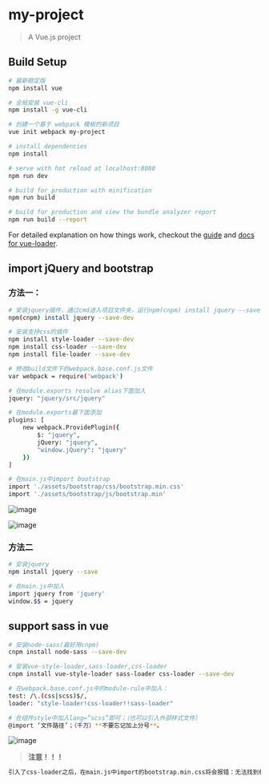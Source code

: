 # my-project

> A Vue.js project

## Build Setup

``` bash
# 最新稳定版
npm install vue

# 全局安装 vue-cli
npm install -g vue-cli

# 创建一个基于 webpack 模板的新项目
vue init webpack my-project

# install dependencies
npm install

# serve with hot reload at localhost:8080
npm run dev

# build for production with minification
npm run build

# build for production and view the bundle analyzer report
npm run build --report
```

For detailed explanation on how things work, checkout the [guide](http://vuejs-templates.github.io/webpack/) and [docs for vue-loader](http://vuejs.github.io/vue-loader).

## import jQuery and bootstrap

### 方法一：
``` bash
# 安装jquery插件，通过cmd进入项目文件夹，运行npm(cnpm) install jquery --save-dev安装插件
npm(cnpm) install jquery --save-dev

# 安装支持css的插件
npm install style-loader --save-dev
npm install css-loader --save-dev
npm install file-loader --save-dev

# 修改build文件下的webpack.base.conf.js文件
var webpack = require('webpack')

# 在module.exports resolve alias下面加入
jquery: "jquery/src/jquery"

# 在module.exports最下面添加
plugins: [
    new webpack.ProvidePlugin({
        $: "jquery",
        jQuery: "jquery",
        "window.jQuery": "jquery"
    })
]

# 在main.js中import bootstrap
import './assets/bootstrap/css/bootstrap.min.css'
import './assets/bootstrap/js/bootstrap.min'
```
![image](http://i.imgur.com/7j5uGrT.png)

![image](http://i.imgur.com/uv0ND9t.png)

### 方法二
``` bash
# 安装jquery
npm install jquery --save

# 在main.js中加入
import jquery from 'jquery'
window.$$ = jquery
```

## support sass in vue
``` bash
# 安装node-sass(最好用cnpm)
cnpm install node-sass --save-dev

# 安装vue-style-loader,sass-loader,css-loader
cnpm install vue-style-loader sass-loader css-loader --save-dev

# 在webpack.base.conf.js中的module-rule中加入：
test: /\.(css|scss)$/,
loader: "style-loader!css-loader!!sass-loader"

# 在组件style中加入lang=“scss”即可；（也可以引入外部样式文件）
@import ‘文件路径’；（千万）**不要忘记加上分号**。
```
![image](http://i.imgur.com/G9Slfbl.png)
> **注意！！！**
``` bash
引入了css-loader之后，在main.js中import的bootstrap.min.css将会报错：无法找到相应的模块；此时只要把bootstrap.css引入到组件的style中即可：@import ‘文件路径’；（千万）**不要忘记加上分号**。
```
